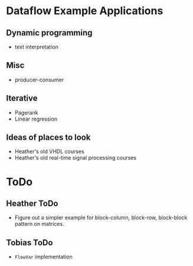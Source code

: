 # Dataflow Example Applications

## Dynamic programming

- text interpretation


## Misc

- producer-consumer

## Iterative

- Pagerank
- Linear regression

## Ideas of places to look

- Heather's old VHDL courses
- Heather's old real-time signal processing courses

# ToDo

## Heather ToDo

- Figure out a simpler example for block-column, block-row, block-block pattern on matrices.

## Tobias ToDo

- `FlowVar` implementation